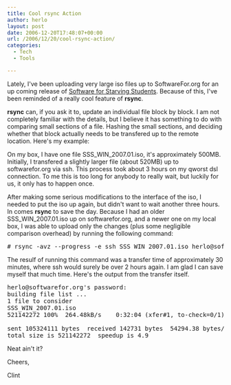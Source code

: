 ```yaml
---
title: Cool rsync Action
author: herlo
layout: post
date: 2006-12-20T17:48:07+00:00
url: /2006/12/20/cool-rsync-action/
categories:
  - Tech
  - Tools

---
```

Lately, I've been uploading very large iso files up to SoftwareFor.org for an up coming release of <a target="_blank" href="http://www.softwarefor.org/">Software for Starving Students</a>. Because of this, I've been reminded of a really cool feature of **rsync**.

**rsync** can, if you ask it to, update an individual file block by block. I am not completely familiar with the details, but I believe it has something to do with comparing small sections of a file. Hashing the small sections, and deciding whether that block actually needs to be transfered up to the remote location. Here's my example:

On my box, I have one file SSS\_WIN\_2007.01.iso, it's approximately 500MB. Initially, I transfered a slightly larger file (about 520MB) up to softwarefor.org via ssh. This process took about 3 hours on my qworst dsl connection. To me this is too long for anybody to really wait, but luckily for us, it only has to happen once.

After making some serious modifications to the interface of the iso, I needed to put the iso up again, but didn't want to wait another three hours. In comes **rsync** to save the day. Because I had an older SSS\_WIN\_2007.01.iso up on softwarefor.org, and a newer one on my local box, I was able to upload only the changes (plus some negligible comparison overhead) by running the following command:

<pre># rsync -avz --progress -e ssh SSS_WIN_2007.01.iso herlo@softwarefor.org:/path/to/old/.iso/</pre>

The resulf of running this command was a transfer time of approximately 30 minutes, where ssh would surely be over 2 hours again. I am glad I can save myself that much time. Here's the output from the transfer itself.

<pre>herlo@softwarefor.org's password:
building file list ...
1 file to consider
SSS_WIN_2007.01.iso
521142272 100%  264.48kB/s    0:32:04 (xfer#1, to-check=0/1)

sent 105324111 bytes  received 142731 bytes  54294.38 bytes/sec
total size is 521142272  speedup is 4.9</pre>

Neat ain't it?

Cheers,

Clint